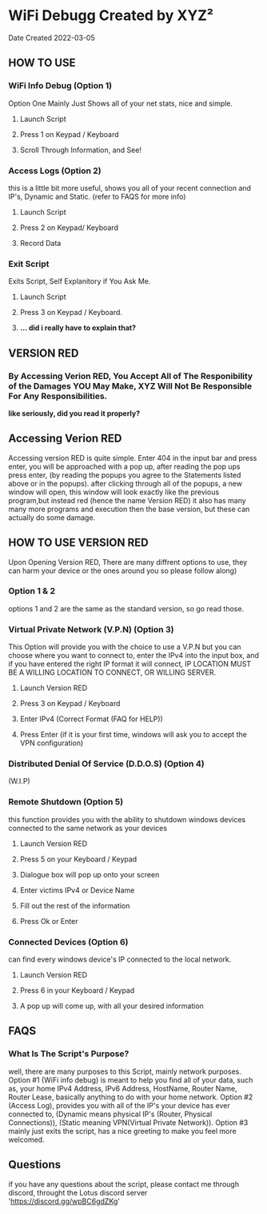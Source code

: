 # WiFi Debugg Created by XYZ²
Date Created 2022-03-05

## HOW TO USE

### WiFi Info Debug (Option 1)
Option One Mainly Just Shows all of your net stats, nice and simple.

1) Launch Script

2) Press 1 on Keypad / Keyboard

3) Scroll Through Information, and See!

### Access Logs (Option 2)
this is a little bit more useful, shows you all of your recent connection and IP's, Dynamic and Static. (refer to FAQS for more info)

1) Launch Script

2) Press 2 on Keypad/ Keyboard

3) Record Data

### Exit Script
Exits Script, Self Explanitory if You Ask Me.

1) Launch Script

2) Press 3 on Keypad / Keyboard.

3) __... did i really have to explain that?__

## VERSION RED

### By Accessing Verion RED, You Accept All of The Responibility of the Damages __YOU__ May Make, XYZ Will Not Be Responsible For Any Responsibilities.

__like seriously, did you read it properly?__

## Accessing Verion RED
Accessing version RED is quite simple. Enter 404 in the input bar and press enter, you will be approached with a pop up, after reading the pop ups press enter, (by reading the popups you agree to the Statements listed above or in the popups). after clicking through all of the popups, a new window will open, this window will look exactly like the previous program,but instead red (hence the name Version RED) it also has many many more programs and execution then the base version, but these can actually do some damage.

## HOW TO USE VERSION RED

Upon Opening Version RED, There are many diffrent options to use, they can harm your device or the ones around you so please follow along)

### Option 1 & 2
options 1 and 2 are the same as the standard version, so go read those.

### Virtual Private Network (V.P.N) (Option 3)
This Option will provide you with the choice to use a V.P.N but you can choose where you want to connect to, enter the IPv4 into the input box, and if you have entered the right IP format it will connect, IP LOCATION MUST BE A WILLING LOCATION TO CONNECT, OR WILLING SERVER.

1) Launch Version RED

2) Press 3 on Keypad / Keyboard

3) Enter IPv4 (Correct Format (FAQ for HELP))

4) Press Enter (if it is your first time, windows will ask you to accept the VPN configuration)

### Distributed Denial Of Service (D.D.O.S) (Option 4)
(W.I.P)

### Remote Shutdown (Option 5)
this function provides you with the ability to shutdown windows devices connected to the same network as your devices

1) Launch Version RED

2) Press 5 on your Keyboard / Keypad

3) Dialogue box will pop up onto your screen

4) Enter victims IPv4 or Device Name

5) Fill out the rest of the information 

6) Press Ok or Enter

### Connected Devices (Option 6)
can find every windows device's IP connected to the local network.

1) Launch Version RED

2) Press 6 in your Keyboard / Keypad

3) A pop up will come up, with all your desired information


## FAQS
### What Is The Script's Purpose?
well, there are many purposes to this Script, mainly network purposes. Option #1 (WiFi info debug) is meant to help you find all of your data, such as, your home IPv4 Address, IPv6 Address, HostName, Router Name, Router Lease, basically anything to do with your home network. Option #2 (Access Log), provides you with all of the IP's your device has ever connected to, (Dynamic means physical IP's (Router, Physical Connections)), (Static meaning VPN(Virtual Private Network)). Option #3 mainly just exits the script, has a nice greeting to make you feel more welcomed.

## Questions

if you have any questions about the script, please contact me through discord, throught the Lotus discord server 'https://discord.gg/wpBC6gdZKg'
